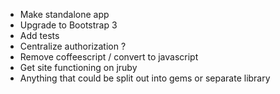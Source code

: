 - Make standalone app
- Upgrade to Bootstrap 3
- Add tests
- Centralize authorization ?
- Remove coffeescript / convert to javascript
- Get site functioning on jruby
- Anything that could be split out into gems or separate library
